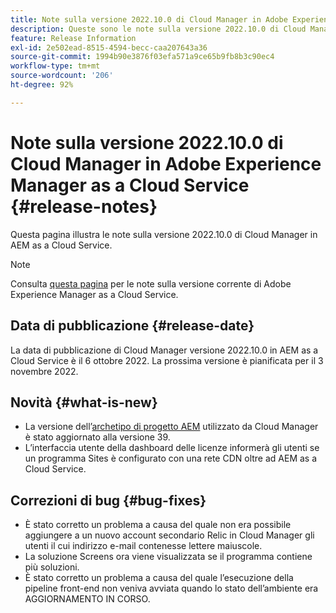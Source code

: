 ```yaml
---
title: Note sulla versione 2022.10.0 di Cloud Manager in Adobe Experience Manager as a Cloud Service
description: Queste sono le note sulla versione 2022.10.0 di Cloud Manager in AEM as a Cloud Service.
feature: Release Information
exl-id: 2e502ead-8515-4594-becc-caa207643a36
source-git-commit: 1994b90e3876f03efa571a9ce65b9fb8b3c90ec4
workflow-type: tm+mt
source-wordcount: '206'
ht-degree: 92%

---
```


# Note sulla versione 2022.10.0 di Cloud Manager in Adobe Experience Manager as a Cloud Service {#release-notes}

Questa pagina illustra le note sulla versione 2022.10.0 di Cloud Manager in AEM as a Cloud Service.

>[!NOTE]
>
>Consulta [questa pagina](/help/release-notes/release-notes-cloud/release-notes-current.md) per le note sulla versione corrente di Adobe Experience Manager as a Cloud Service.

## Data di pubblicazione {#release-date}

La data di pubblicazione di Cloud Manager versione 2022.10.0 in AEM as a Cloud Service è il 6 ottobre 2022. La prossima versione è pianificata per il 3 novembre 2022.

## Novità {#what-is-new}

* La versione dell’[archetipo di progetto AEM](https://experienceleague.adobe.com/docs/experience-manager-core-components/using/developing/archetype/overview.html?lang=it) utilizzato da Cloud Manager è stato aggiornato alla versione 39.
* L’interfaccia utente della dashboard delle licenze informerà gli utenti se un programma Sites è configurato con una rete CDN oltre ad AEM as a Cloud Service.

## Correzioni di bug {#bug-fixes}

* È stato corretto un problema a causa del quale non era possibile aggiungere a un nuovo account secondario Relic in Cloud Manager gli utenti il cui indirizzo e-mail contenesse lettere maiuscole.
* La soluzione Screens ora viene visualizzata se il programma contiene più soluzioni.
* È stato corretto un problema a causa del quale l’esecuzione della pipeline front-end non veniva avviata quando lo stato dell’ambiente era AGGIORNAMENTO IN CORSO.
